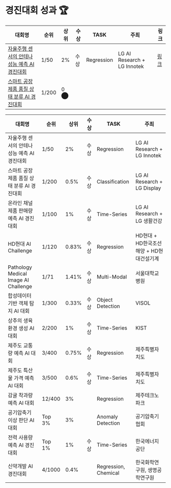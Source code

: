 # 경진대회 성과 🏆

| 대회명                                              | 순위    | 상위    | 수상 | TASK                 | 주최                           | 링크 |
|----------------------------------------------------|-------|-------|-----|---------------------|-------------------------------|-----|
| [자율주행 센서의 안테나 성능 예측 AI 경진대회](https://github.com/jjuhyeok/LG-AI_Radar) | 1/50  | 2%    | 수상 | Regression          | LG AI Research + LG Innotek   | [링크](https://github.com/jjuhyeok/LG-AI_Radar) |
| [스마트 공장 제품 품질 상태 분류 AI 경진대회](https://github.com/jjuhyeok/LG-Smart_Factory_3) | 1/200 | 0​⬤

| 대회명                                              | 순위    | 상위    | 수상 | TASK                 | 주최                           |
|----------------------------------------------------|-------|-------|-----|---------------------|-------------------------------|
| 자율주행 센서의 안테나 성능 예측 AI 경진대회        | 1/50  | 2%    | 수상 | Regression          | LG AI Research + LG Innotek   |
| 스마트 공장 제품 품질 상태 분류 AI 경진대회        | 1/200 | 0.5%  | 수상 | Classification      | LG AI Research + LG Display   |
| 온라인 채널 제품 판매량 예측 AI 경진대회           | 1/100 | 1%    | 수상 | Time-Series         | LG AI Research + LG 생활건강  |
| HD현대 AI Challenge                               | 1/120 | 0.83% | 수상 | Regression          | HD현대 + HD한국조선해양 + HD현대건설기계 |
| Pathology Medical Image AI Challenge              | 1/71  | 1.41% | 수상 | Multi-Modal         | 서울대학교병원                  |
| 합성데이터 기반 객체 탐지 AI 대회                  | 1/300 | 0.33% | 수상 | Object Detection    | VISOL                          |
| 상추의 생육 환경 생성 AI 대회                      | 2/200 | 1%    | 수상 | Time-Series         | KIST                           |
| 제주도 교통량 예측 AI 대회                         | 3/400 | 0.75% | 수상 | Regression          | 제주특별자치도                  |
| 제주도 특산물 가격 예측 AI 대회                    | 3/500 | 0.6%  | 수상 | Time-Series         | 제주특별자치도                  |
| 감귤 착과량 예측 AI 대회                           | 12/400| 3%    |     | Regression          | 제주테크노파크                  |
| 공기압축기 이상 판단 AI 대회                       | Top 3%| 3%    |     | Anomaly Detection   | 공기압축기 협회                 |
| 전력 사용량 예측 AI 경진대회                       | Top 1%| 1%    | 수상 | Time-Series         | 한국에너지공단                  |
| 신약개발 AI 경진대회                               | 4/1000| 0.4%  |     | Regression, Chemical| 한국화학연구원, 생명공학연구원   |
